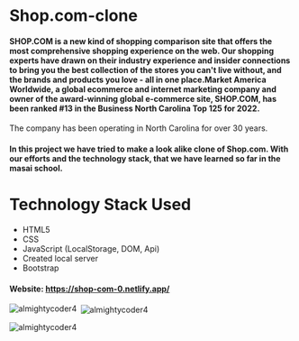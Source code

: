 # Shop.com-clone

#### SHOP.COM is a new kind of shopping comparison site that offers the most comprehensive shopping experience on the web. Our shopping experts have drawn on their industry experience and insider connections to bring you the best collection of the stores you can't live without, and the brands and products you love - all in one place.Market America Worldwide, a global ecommerce and internet marketing company and owner of the award-winning global e-commerce site, SHOP.COM, has been ranked #13 in the Business North Carolina Top 125 for 2022.

The company has been operating in North Carolina for over 30 years.

#### In this project we have tried to make a look alike clone of Shop.com. With our efforts and the technology stack, that we have learned so far in the masai school.


# Technology Stack Used 
* HTML5
* CSS
* JavaScript (LocalStorage, DOM, Api)
* Created local server
* Bootstrap
#### Website: https://shop-com-0.netlify.app/
<p><img align="left" src="https://github-readme-stats.vercel.app/api/top-langs?username=almightycoder4&show_icons=true&locale=en&layout=compact" alt="almightycoder4" /></p>

<p>&nbsp;<img align="center" src="https://github-readme-stats.vercel.app/api?username=almightycoder4&show_icons=true&locale=en" alt="almightycoder4" /></p>

<p><img align="center" src="https://github-readme-streak-stats.herokuapp.com/?user=almightycoder4&" alt="almightycoder4" /></p>
